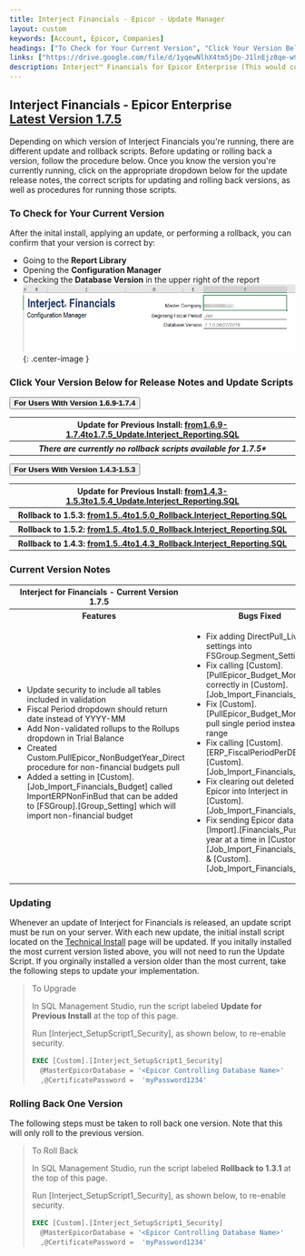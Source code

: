 ```yaml
---
title: Interject Financials - Epicor - Update Manager
layout: custom
keywords: [Account, Epicor, Companies]
headings: ["To Check for Your Current Version", "Click Your Version Below for Release Notes and Update Scripts", "Current Version Notes", "Updating", "Rolling Back One Version"]
links: ["https://drive.google.com/file/d/1yqewNlhX4tm5jDo-J1lnEjz8qe-w9gqO/view?usp=sharing", "/images/A-InitialDataLoad/VersionConfirm.png", "https://drive.google.com/file/d/1b6VJploEafuftn9UP9Mqdt4F7ywbsqju/view?usp=sharing", "https://drive.google.com/file/d/1jcotjzfZnS9Pn7lR2BguVpzhfoSYzBGa/view?usp=sharing", "https://drive.google.com/file/d/1Ol_mK9cseyhOwuzZ45FQiIuJAA75ETNt/view?usp=sharing", "https://drive.google.com/file/d/1QE_3izgZQwMjCFgWubGv0C5wKAgiTAUV/view?usp=sharing", "https://drive.google.com/file/d/18nGnIljPN9mgxxUaQRGMj5G7t1MBiUtH/view?usp=sharing", "https://docs.gointerject.com/bApps/bFinancials/Technical-Install.html"]
description: Interject™ Financials for Epicor Enterprise (This would cover topics that are specific to integration with Epicor Enterprise, and would potentially be different for each ERP)
---
```


<h2>Interject Financials - Epicor Enterprise<br>
<a href="https://drive.google.com/file/d/1yqewNlhX4tm5jDo-J1lnEjz8qe-w9gqO/view?usp=sharing">Latest Version 1.7.5</a></h2>

Depending on which version of Interject Financials you're running, there are different update and rollback scripts. Before updating or rolling back a version, follow the procedure below. Once you know the version you're currently running, click on the appropriate dropdown below for the update release notes, the correct scripts for updating and rolling back versions, as well as procedures for running those scripts.

### To Check for Your Current Version

After the inital install, applying an update, or performing a rollback, you can confirm that your version is correct by:

- Going to the **Report Library**
- Opening the **Configuration Manager**
- Checking the **Database Version** in the upper right of the report
  <br>
  ![Database Version](/images/A-InitialDataLoad/VersionConfirm.png){: .center-image }

### Click Your Version Below for Release Notes and Update Scripts

<button class="collapsible"><strong>For Users With Version 1.6.9-1.7.4</strong></button>

<div markdown="1" class="panel">
<table> 
    <tr>
        <th><span style="font-weight:bold">Update for Previous Install:</span> <a href="https://drive.google.com/file/d/1b6VJploEafuftn9UP9Mqdt4F7ywbsqju/view?usp=sharing">from1.6.9-1.7.4to1.7.5_Update.Interject_Reporting.SQL</a></th>
    </tr>  
    <tr>
        <th><i>There are currently no rollback scripts available for 1.7.5*</i></th>
    </tr>
</table>
</div>

<button class="collapsible"><strong>For Users With Version 1.4.3-1.5.3</strong></button>

<div markdown="1" class="panel">
<table> 
    <tr>
        <th><span style="font-weight:bold">Update for Previous Install:</span> <a href="https://drive.google.com/file/d/1jcotjzfZnS9Pn7lR2BguVpzhfoSYzBGa/view?usp=sharing">from1.4.3-1.5.3to1.5.4_Update.Interject_Reporting.SQL</a></th>
    </tr>  
     <tr>
        <th><span style="font-weight:bold">Rollback to 1.5.3:</span> <a href="https://drive.google.com/file/d/1Ol_mK9cseyhOwuzZ45FQiIuJAA75ETNt/view?usp=sharing">from1.5..4to1.5.0_Rollback.Interject_Reporting.SQL</a></th>
    </tr>  
     <tr>
        <th><span style="font-weight:bold">Rollback to 1.5.2:</span> <a href="https://drive.google.com/file/d/1QE_3izgZQwMjCFgWubGv0C5wKAgiTAUV/view?usp=sharing">from1.5..4to1.5.0_Rollback.Interject_Reporting.SQL</a></th>
    </tr>
     <tr>
        <th><span style="font-weight:bold">Rollback to 1.4.3:</span> <a href="https://drive.google.com/file/d/18nGnIljPN9mgxxUaQRGMj5G7t1MBiUtH/view?usp=sharing">from1.5..4to1.4.3_Rollback.Interject_Reporting.SQL</a></th>
    </tr> 
</table>

</div>

### Current Version Notes

<table>
    <tr>
    <th><span style="font-weight:bold">Interject for Financials - Current Version 1.7.5 </span></th>
    </tr>
        <tr>
        <th><span style="font-weight:bold">Features</span></th>
        <th><span style="font-weight:bold">Bugs Fixed</span></th>
        </tr>
        <tr>
            <td>
                <ul>
                    <li>Update security to include all tables included in validation</li>
                    <li>Fiscal Period dropdown should return date instead of YYYY-MM</li>
                    <li>Add Non-validated rollups to the Rollups dropdown in Trial Balance</li>
                    <li>Created Custom.PullEpicor_NonBudgetYear_Direct procedure for non-financial budgets pull</li>
                    <li>Added a setting in [Custom].[Job_Import_Financials_Budget] called ImportERPNonFinBud that can be added to [FSGroup].[Group_Setting] which will import non-financial budget</li>
                </ul>     
            </td>
            <td>
                <ul> 
                    <li>Fix adding DirectPull_Live settings into FSGroup.Segment_Setting</li>
                    <li>Fix calling [Custom].[PullEpicor_Budget_Month] correctly in [Custom].[Job_Import_Financials_Budget]</li>
                    <li>Fix [Custom].[PullEpicor_Budget_Month] to pull single period instead of range</li>
                    <li>Fix calling  [Custom].[ERP_FiscalPeriodPerDB] in [Custom].[Job_Import_Financials_Budget]</li>
                    <li>Fix clearing out deleted data in Epicor into Interject in [Custom].[Job_Import_Financials_Budget]</li>
                    <li>Fix sending Epicor data to the [Import].[Financials_Push] one year at a time in [Custom].[Job_Import_Financials_Budget] & [Custom].[Job_Import_Financials_Actual]</li>
                </ul>
            </td>
        </tr>
</table>

### Updating

Whenever an update of Interject for Financials is released, an update script must be run on your server. With each new update, the initial install script located on the [Technical Install](https://docs.gointerject.com/bApps/bFinancials/Technical-Install.html) page will be updated. If you initally installed the most current version listed above, you will not need to run the Update Script. If you orginally installed a version older than the most current, take the following steps to update your implementation.

> To Upgrade
>
> In SQL Management Studio, run the script labeled **Update for Previous Install** at the top of this page.
>
> Run \[Interject_SetupScript1_Security\], as shown below, to re-enable security.
>
> ```SQL
> EXEC [Custom].[Interject_SetupScript1_Security]
> 	@MasterEpicorDatabase = '<Epicor Controlling Database Name>'
> 	,@CertificatePassword =  'myPassword1234'
> ```

### Rolling Back One Version

The following steps must be taken to roll back one version. Note that this will only roll to the previous version.

> To Roll Back
>
> In SQL Management Studio, run the script labeled **Rollback to 1.3.1** at the top of this page.
>
> Run \[Interject_SetupScript1_Security\], as shown below, to re-enable security.
>
> ```SQL
> EXEC [Custom].[Interject_SetupScript1_Security]
> 	@MasterEpicorDatabase = '<Epicor Controlling Database Name>'
> 	,@CertificatePassword =  'myPassword1234'
> ```
